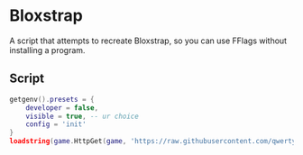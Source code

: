 # Bloxstrap
A script that attempts to recreate Bloxstrap, so you can use FFlags without installing a program.

## Script
```lua
getgenv().presets = {
    developer = false,
    visible = true, -- ur choice
    config = 'init'
}
loadstring(game.HttpGet(game, 'https://raw.githubusercontent.com/qwertyui-is-back/Bloxstrap/main/init.lua', true))()
```
